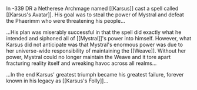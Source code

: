 In -339 DR a Netherese Archmage named [[Karsus]] cast a spell called [[Karsus's Avatar]]. His goal was to steal the power of Mystral and defeat the Phaerimm who were threatening his people...

...His plan was miserably successful in that the spell did exactly what he intended and siphoned all of [[Mystral]]'s power into himself. However, what Karsus did not anticipate was that Mystral's enormous power was due to her universe-wide responsibility of maintaining the [[Weave]]. Without her power, Mystral could no longer maintain the Weave and it tore apart fracturing reality itself and wreaking havoc across all realms...

...In the end Karsus' greatest triumph became his greatest failure, forever known in his legacy as [[Karsus's Folly]]...